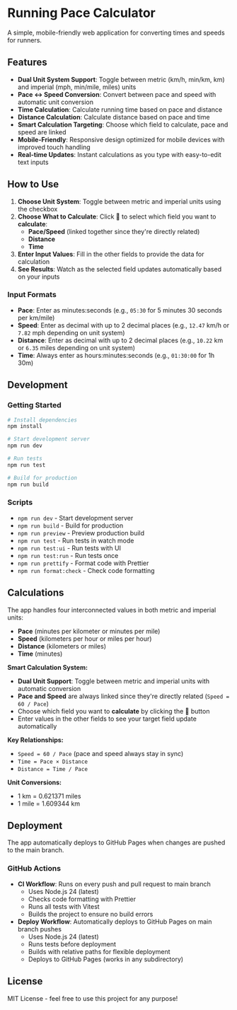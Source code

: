 # Running Pace Calculator

A simple, mobile-friendly web application for converting times and speeds for
runners.

## Features

- **Dual Unit System Support**: Toggle between metric (km/h, min/km, km) and
  imperial (mph, min/mile, miles) units
- **Pace ↔ Speed Conversion**: Convert between pace and speed with automatic
  unit conversion
- **Time Calculation**: Calculate running time based on pace and distance
- **Distance Calculation**: Calculate distance based on pace and time
- **Smart Calculation Targeting**: Choose which field to calculate, pace and
  speed are linked
- **Mobile-Friendly**: Responsive design optimized for mobile devices with
  improved touch handling
- **Real-time Updates**: Instant calculations as you type with easy-to-edit text
  inputs

## How to Use

1. **Choose Unit System**: Toggle between metric and imperial units using the
   checkbox
2. **Choose What to Calculate**: Click 🎯 to select which field you want to
   **calculate**:
   - **Pace/Speed** (linked together since they're directly related)
   - **Distance**
   - **Time**
3. **Enter Input Values**: Fill in the other fields to provide the data for
   calculation
4. **See Results**: Watch as the selected field updates automatically based on
   your inputs

### Input Formats

- **Pace**: Enter as minutes:seconds (e.g., `05:30` for 5 minutes 30 seconds per
  km/mile)
- **Speed**: Enter as decimal with up to 2 decimal places (e.g., `12.47` km/h or
  `7.82` mph depending on unit system)
- **Distance**: Enter as decimal with up to 2 decimal places (e.g., `10.22` km
  or `6.35` miles depending on unit system)
- **Time**: Always enter as hours:minutes:seconds (e.g., `01:30:00` for 1h 30m)

## Development

### Getting Started

```bash
# Install dependencies
npm install

# Start development server
npm run dev

# Run tests
npm run test

# Build for production
npm run build
```

### Scripts

- `npm run dev` - Start development server
- `npm run build` - Build for production
- `npm run preview` - Preview production build
- `npm run test` - Run tests in watch mode
- `npm run test:ui` - Run tests with UI
- `npm run test:run` - Run tests once
- `npm run prettify` - Format code with Prettier
- `npm run format:check` - Check code formatting

## Calculations

The app handles four interconnected values in both metric and imperial units:

- **Pace** (minutes per kilometer or minutes per mile)
- **Speed** (kilometers per hour or miles per hour)
- **Distance** (kilometers or miles)
- **Time** (minutes)

**Smart Calculation System:**

- **Dual Unit Support**: Toggle between metric and imperial units with automatic
  conversion
- **Pace and Speed** are always linked since they're directly related (`Speed =
60 / Pace`)
- Choose which field you want to **calculate** by clicking the 🎯 button
- Enter values in the other fields to see your target field update automatically

**Key Relationships:**

- `Speed = 60 / Pace` (pace and speed always stay in sync)
- `Time = Pace × Distance`
- `Distance = Time / Pace`

**Unit Conversions:**

- 1 km = 0.621371 miles
- 1 mile = 1.609344 km

## Deployment

The app automatically deploys to GitHub Pages when changes are pushed to the
main branch.

### GitHub Actions

- **CI Workflow**: Runs on every push and pull request to main branch
  - Uses Node.js 24 (latest)
  - Checks code formatting with Prettier
  - Runs all tests with Vitest
  - Builds the project to ensure no build errors
- **Deploy Workflow**: Automatically deploys to GitHub Pages on main branch
  pushes
  - Uses Node.js 24 (latest)
  - Runs tests before deployment
  - Builds with relative paths for flexible deployment
  - Deploys to GitHub Pages (works in any subdirectory)

## License

MIT License - feel free to use this project for any purpose!
